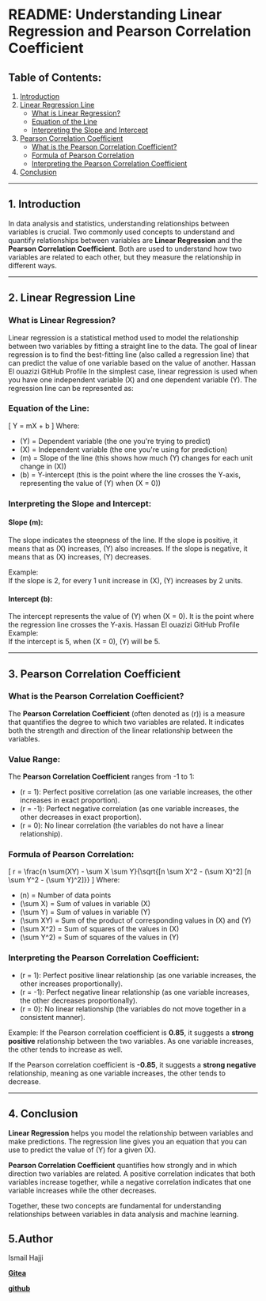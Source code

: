 # README: Understanding Linear Regression and Pearson Correlation Coefficient

## Table of Contents:
1. [Introduction](#introduction)
2. [Linear Regression Line](#linear-regression-line)
   - [What is Linear Regression?](#what-is-linear-regression)
   - [Equation of the Line](#equation-of-the-line)
   - [Interpreting the Slope and Intercept](#interpreting-the-slope-and-intercept)
3. [Pearson Correlation Coefficient](#pearson-correlation-coefficient)
   - [What is the Pearson Correlation Coefficient?](#what-is-the-pearson-correlation-coefficient)
   - [Formula of Pearson Correlation](#formula-of-pearson-correlation)
   - [Interpreting the Pearson Correlation Coefficient](#interpreting-the-pearson-correlation-coefficient)
4. [Conclusion](#conclusion)

---

## 1. Introduction
In data analysis and statistics, understanding relationships between variables is crucial. Two commonly used concepts to understand and quantify relationships between variables are **Linear Regression** and the **Pearson Correlation Coefficient**. Both are used to understand how two variables are related to each other, but they measure the relationship in different ways.

---

## 2. Linear Regression Line

### What is Linear Regression?
Linear regression is a statistical method used to model the relationship between two variables by fitting a straight line to the data. The goal of linear regression is to find the best-fitting line (also called a regression line) that can predict the value of one variable based on the value of another.
Hassan El ouazizi GitHub Profile
In the simplest case, linear regression is used when you have one independent variable (X) and one dependent variable (Y). The regression line can be represented as:

### Equation of the Line:
\[
Y = mX + b
\]
Where:
- \(Y\) = Dependent variable (the one you're trying to predict)
- \(X\) = Independent variable (the one you're using for prediction)
- \(m\) = Slope of the line (this shows how much \(Y\) changes for each unit change in \(X\))
- \(b\) = Y-intercept (this is the point where the line crosses the Y-axis, representing the value of \(Y\) when \(X = 0\))

### Interpreting the Slope and Intercept:

#### Slope (m):
The slope indicates the steepness of the line. If the slope is positive, it means that as \(X\) increases, \(Y\) also increases. If the slope is negative, it means that as \(X\) increases, \(Y\) decreases.

Example:  
If the slope is 2, for every 1 unit increase in \(X\), \(Y\) increases by 2 units.

#### Intercept (b):
The intercept represents the value of \(Y\) when \(X = 0\). It is the point where the regression line crosses the Y-axis.
Hassan El ouazizi GitHub Profile
Example:  
If the intercept is 5, when \(X = 0\), \(Y\) will be 5.

---

## 3. Pearson Correlation Coefficient

### What is the Pearson Correlation Coefficient?
The **Pearson Correlation Coefficient** (often denoted as \(r\)) is a measure that quantifies the degree to which two variables are related. It indicates both the strength and direction of the linear relationship between the variables.

### Value Range:
The **Pearson Correlation Coefficient** ranges from -1 to 1:
- \(r = 1\): Perfect positive correlation (as one variable increases, the other increases in exact proportion).
- \(r = -1\): Perfect negative correlation (as one variable increases, the other decreases in exact proportion).
- \(r = 0\): No linear correlation (the variables do not have a linear relationship).

### Formula of Pearson Correlation:
\[
r = \frac{n \sum(XY) - \sum X \sum Y}{\sqrt{[n \sum X^2 - (\sum X)^2] [n \sum Y^2 - (\sum Y)^2]}}
\]
Where:
- \(n\) = Number of data points
- \(\sum X\) = Sum of values in variable \(X\)
- \(\sum Y\) = Sum of values in variable \(Y\)
- \(\sum XY\) = Sum of the product of corresponding values in \(X\) and \(Y\)
- \(\sum X^2\) = Sum of squares of the values in \(X\)
- \(\sum Y^2\) = Sum of squares of the values in \(Y\)

### Interpreting the Pearson Correlation Coefficient:
- \(r = 1\): Perfect positive linear relationship (as one variable increases, the other increases proportionally).
- \(r = -1\): Perfect negative linear relationship (as one variable increases, the other decreases proportionally).
- \(r = 0\): No linear relationship (the variables do not move together in a consistent manner).

Example:
If the Pearson correlation coefficient is **0.85**, it suggests a **strong positive** relationship between the two variables. As one variable increases, the other tends to increase as well.

If the Pearson correlation coefficient is **-0.85**, it suggests a **strong negative** relationship, meaning as one variable increases, the other tends to decrease.

---

## 4. Conclusion

**Linear Regression** helps you model the relationship between variables and make predictions. The regression line gives you an equation that you can use to predict the value of \(Y\) for a given \(X\).

**Pearson Correlation Coefficient** quantifies how strongly and in which direction two variables are related. A positive correlation indicates that both variables increase together, while a negative correlation indicates that one variable increases while the other decreases.

Together, these two concepts are fundamental for understanding relationships between variables in data analysis and machine learning.
## 5.Author
Ismail Hajji

 **[Gitea](https://learn.zone01oujda.ma/git/ihajji)**

**[github](https://github.com/hajji-Ismail)**


